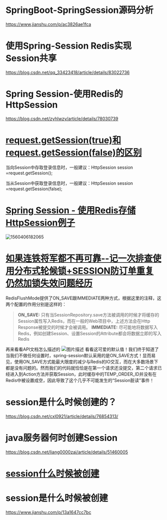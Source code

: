 # SpringBoot-SpringSession源码分析

<https://www.jianshu.com/p/ac3826ae1fca>

# 使用Spring-Session Redis实现Session共享

<https://blog.csdn.net/qq_33423418/article/details/83022736>



# Spring Session-使用Redis的HttpSession

<https://blog.csdn.net/zyhlwzy/article/details/78030739>

# [request.getSession(true)和request.getSession(false)的区别](https://www.cnblogs.com/tv151579/p/3870905.html)

当向Session中存取登录信息时，一般建议：HttpSession session =request.getSession();

当从Session中获取登录信息时，一般建议：HttpSession session =request.getSession(false);

# [Spring Session - 使用Redis存储HttpSession例子](https://www.cnblogs.com/chenpi/p/6347299.html)

![1560406182065](C:\Users\baica\AppData\Roaming\Typora\typora-user-images\1560406182065.png)



# [如果连铁将军都不再可靠--记一次排查使用分布式轮候锁+SESSION防订单重复仍然加锁失效问题经历](https://segmentfault.com/a/1190000014981796)

RedisFlushMode提供了ON_SAVE跟IMMEDIATE两种方式，根据这里的注释，这两个配置的作用分别是这样的：

> **ON_SAVE:** 只有当SessionRepository.save方法被调用的时候才将缓存的Session属性写入Redis，而在一般的Web项目中，上述方法会在Http Response被提交的时候才会被调用。
> **IMMEDIATE:** 尽可能地将数据写入Redis，例如创建Session、设置Session的Attribute都会将数据立即的写入Redis

再来看看API文档怎么描述的
![图片描述](https://segmentfault.com/img/bVba1Ev?w=1040&h=396)
看看这可爱的默认值！我们终于知道了当我们不做任何设置时，spring-session默认采用的是ON_SAVE方式！显而易见，使用ON_SAVE方式能最大限度的减少与Redis的IO交互，而在大多数场景下都是没有问题的。然而我们的代码就恰恰是在第一个请求还没提交，第二个请求已经进入到Action方法并获取Session，此时缓存中的TEMP_ORDER_ID并没有在Redis中被设置成空，因此导致了这个几乎不可能发生的“Session脏读”事件！







# session是什么时候创建的？

<https://blog.csdn.net/cxl0921/article/details/76854313/>





# java服务器何时创建Session

<https://blog.csdn.net/liang0000zai/article/details/51460005>



# [session什么时候被创建](https://www.cnblogs.com/quchengfeng/p/5007097.html)

# session是什么时候被创建

<https://www.jianshu.com/p/13a1647cc7bc>